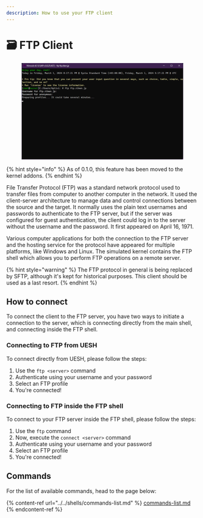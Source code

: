 ```yaml
---
description: How to use your FTP client
---
```


# 🗃️ FTP Client

<figure><img src="../../../../.gitbook/assets/003-ftp.png" alt=""><figcaption></figcaption></figure>

{% hint style="info" %}
As of 0.1.0, this feature has been moved to the kernel addons.
{% endhint %}

File Transfer Protocol (FTP) was a standard network protocol used to transfer files from computer to another computer in the network. It used the client-server architecture to manage data and control connections between the source and the target. It normally uses the plain text usernames and passwords to authenticate to the FTP server, but if the server was configured for guest authentication, the client could log in to the server without the username and the password. It first appeared on April 16, 1971.

Various computer applications for both the connection to the FTP server and the hosting service for the protocol have appeared for multiple platforms, like Windows and Linux. The simulated kernel contains the FTP shell which allows you to perform FTP operations on a remote server.

{% hint style="warning" %}
The FTP protocol in general is being replaced by SFTP, although it's kept for historical purposes. This client should be used as a last resort.
{% endhint %}

## How to connect

To connect the client to the FTP server, you have two ways to initiate a connection to the server, which is connecting directly from the main shell, and connecting inside the FTP shell.

### Connecting to FTP from UESH

To connect directly from UESH, please follow the steps:

1. Use the `ftp <server>` command
2. Authenticate using your username and your password
3. Select an FTP profile
4. You're connected!

### Connecting to FTP inside the FTP shell

To connect to your FTP server inside the FTP shell, please follow the steps:

1. Use the `ftp` command
2. Now, execute the `connect <server>` command
3. Authenticate using your username and your password
4. Select an FTP profile
5. You're connected!

## Commands

For the list of available commands, head to the page below:

{% content-ref url="../../shells/commands-list.md" %}
[commands-list.md](../../shells/commands-list.md)
{% endcontent-ref %}
